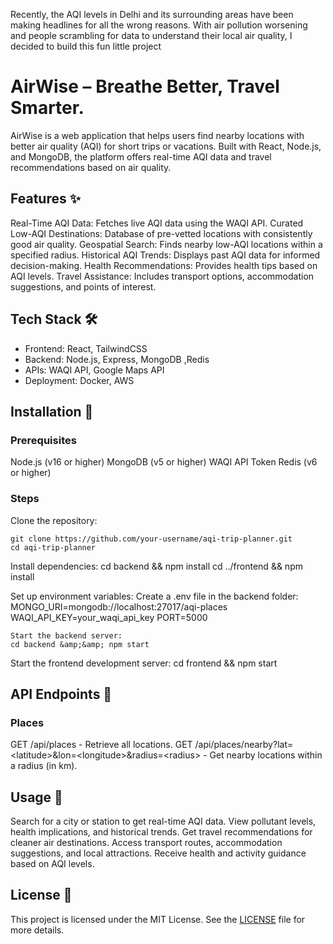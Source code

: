 Recently, the AQI levels in Delhi and its surrounding areas have been making headlines for all the wrong reasons.&nbsp;With air pollution worsening and people scrambling for data to understand their local air quality, I decided to build this fun little project&nbsp;
# AirWise – Breathe Better, Travel Smarter. 
[](https://chatgpt.com/c/LICENSE)
[](https://nodejs.org/)
[](https://www.mongodb.com/)
AirWise is a web application that helps users find nearby locations with better air quality (AQI) for short trips or vacations. Built with React, Node.js, and MongoDB, the platform offers real-time AQI data and travel recommendations based on air quality.

## Features ✨

Real-Time AQI Data: Fetches live AQI data using the WAQI API.
Curated Low-AQI Destinations: Database of pre-vetted locations with consistently good air quality.
Geospatial Search: Finds nearby low-AQI locations within a specified radius.
Historical AQI Trends: Displays past AQI data for informed decision-making.
Health Recommendations: Provides health tips based on AQI levels.
Travel Assistance: Includes transport options, accommodation suggestions, and points of interest.


## Tech Stack 🛠️

- Frontend: React, TailwindCSS
- Backend: Node.js, Express, MongoDB ,Redis
- APIs: WAQI API, Google Maps API
- Deployment: Docker, AWS


## Installation 🚀
### Prerequisites

Node.js (v16 or higher) 
MongoDB (v5 or higher)
WAQI API Token
Redis (v6 or higher)

### Steps


Clone the repository:
```
git clone https://github.com/your-username/aqi-trip-planner.git
cd aqi-trip-planner
```


Install dependencies:
cd backend &amp;&amp; npm install
cd ../frontend &amp;&amp; npm install



Set up environment variables:
Create a .env file in the backend folder:
MONGO_URI=mongodb://localhost:27017/aqi-places
WAQI_API_KEY=your_waqi_api_key
PORT=5000


``` 
Start the backend server:
cd backend &amp;&amp; npm start
```


Start the frontend development server:
cd frontend &amp;&amp; npm start




## API Endpoints 📡
### Places

GET /api/places - Retrieve all locations.
GET /api/places/nearby?lat=&lt;latitude&gt;&amp;lon=&lt;longitude&gt;&amp;radius=&lt;radius&gt; - Get nearby locations within a radius (in km).


## Usage 🌿

Search for a city or station to get real-time AQI data.
View pollutant levels, health implications, and historical trends.
Get travel recommendations for cleaner air destinations.
Access transport routes, accommodation suggestions, and local attractions.
Receive health and activity guidance based on AQI levels.


## License 📜
This project is licensed under the MIT License. See the [LICENSE](https://chatgpt.com/c/LICENSE) file for more details.
